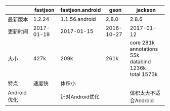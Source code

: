 |        | fastjson      |fastjson.android | gson      | jackson|
|--------|---------------|-----------------|-----------|------------------------------------------------|
|最新版本 | 1.2.24         |1.1.56.android   | 2.8.0    | 2.8.6|
|更新时间 | 2017-01-19     |2017-01-15      | 2016-10-27| 2017-01-12   |   
|大小     | 427k          |209k             | 261k     | core 281k<br>annotations 55k<br>databind 1236k<br>total 1573k|
|特点    | 速度快          | 体积小          |          | |
|Android优化 |            | 针对Android优化 |          | 体积太大不适合Android|